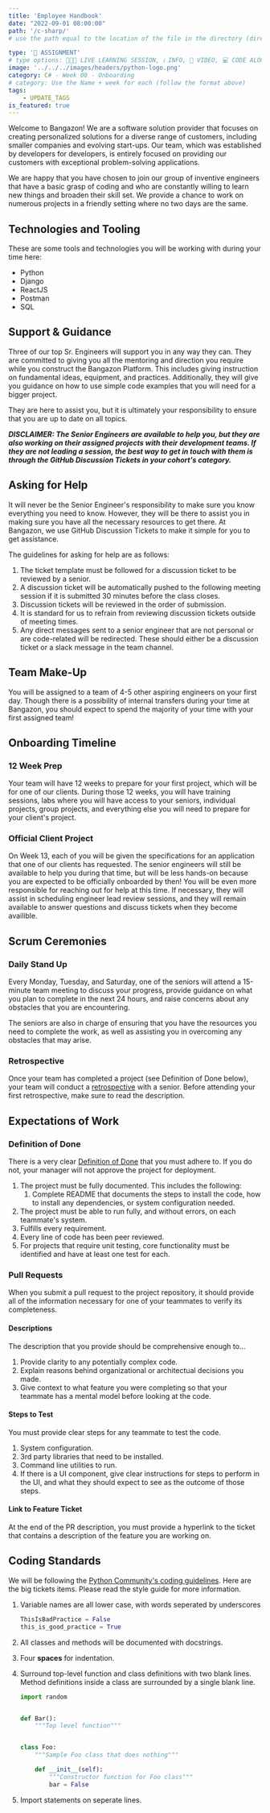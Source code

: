 ```yaml
---
title: 'Employee Handbook'
date: "2022-09-01 08:00:00"
path: '/c-sharp/'
# use the path equal to the location of the file in the directory (directory structure)

type: '📝 ASSIGNMENT'
# type options: 👩🏽‍🏫 LIVE LEARNING SESSION, ℹ️ INFO, 🎥 VIDEO, 💻 CODE ALONG, 🥼LAB, ↩️ REVIEW/NOTES, 👥 GROUP LEARNING, 👷🏼‍♂️ GROUP PROJECT, 🧠 ASSESSMENT, 📝 ASSIGNMENT
image: '../../../images/headers/python-logo.png'
category: C# - Week 00 - Onboarding
# category: Use the Name + week for each (follow the format above)
tags:
    - UPDATE_TAGS
is_featured: true
---
```


Welcome to Bangazon! We are a software solution provider that focuses on creating personalized solutions for a diverse range of customers, including smaller companies and evolving start-ups. Our team, which was established by developers for developers, is entirely focused on providing our customers with exceptional problem-solving applications.

We are happy that you have chosen to join our group of inventive engineers that have a basic grasp of coding and who are constantly willing to learn new things and broaden their skill set. We provide a chance to work on numerous projects in a friendly setting where no two days are the same.

## Technologies and Tooling

These are some tools and technologies you will be working with during your time here:

* Python
* Django
* ReactJS
* Postman
* SQL

## Support & Guidance

Three of our top Sr. Engineers will support you in any way they can. They are committed to giving you all the mentoring and direction you require while you construct the Bangazon Platform. This includes giving instruction on fundamental ideas, equipment, and practices. Additionally, they will give you guidance on how to use simple code examples that you will need for a bigger project.

They are here to assist you, but it is ultimately your responsibility to ensure that you are up to date on all topics.

***DISCLAIMER: The Senior Engineers are available to help you, but they are also working on their assigned projects with their development teams. If they are not leading a session, the best way to get in touch with them is through the GitHub Discussion Tickets in your cohort's category.***


<!-- Replace with Client side stuff here if there are -->
## Asking for Help

It will never be the Senior Engineer's responsibility to make sure you know everything you need to know. However, they will be there to assist you in making sure you have all the necessary resources to get there. At Bangazon, we use GitHub Discussion Tickets to make it simple for you to get assistance.

The guidelines for asking for help are as follows:

1. The ticket template must be followed for a discussion ticket to be reviewed by a senior.
1. A discussion ticket will be automatically pushed to the following meeting session if it is submitted 30 minutes before the class closes.
1. Discussion tickets will be reviewed in the order of submission.
1. It is standard for us to refrain from reviewing discussion tickets outside of meeting times.
1. Any direct messages sent to a senior engineer that are not personal or are code-related will be redirected. These should either be a discussion ticket or a slack message in the team channel.

## Team Make-Up

You will be assigned to a team of 4-5 other aspiring engineers on your first day. Though there is a possibility of internal transfers during your time at Bangazon, you should expect to spend the majority of your time with your first assigned team!

## Onboarding Timeline

### 12 Week Prep

Your team will have 12 weeks to prepare for your first project, which will be for one of our clients. During those 12 weeks, you will have training sessions, labs where you will have access to your seniors, individual projects, group projects, and everything else you will need to prepare for your client's project.

### Official Client Project

On Week 13, each of you will be given the specifications for an application that one of our clients has requested. The senior engineers will still be available to help you during that time, but will be less hands-on because you are expected to be officially onboarded by then! You will be even more responsible for reaching out for help at this time. If necessary, they will assist in scheduling engineer lead review sessions, and they will remain available to answer questions and discuss tickets when they become availible.

## Scrum Ceremonies

### Daily Stand Up

Every Monday, Tuesday, and Saturday, one of the seniors will attend a 15-minute team meeting to discuss your progress, provide guidance on what you plan to complete in the next 24 hours, and raise concerns about any obstacles that you are encountering.

The seniors are also in charge of ensuring that you have the resources you need to complete the work, as well as assisting you in overcoming any obstacles that may arise.

### Retrospective

Once your team has completed a project (see Definition of Done below), your team will conduct a [retrospective](https://www.mountaingoatsoftware.com/agile/scrum/sprint-retrospective) with a senior. Before attending your first retrospective, make sure to read the description.

<!-- ### Sprint Review (https://www.mountaingoatsoftware.com/agile/scrum/meetings/sprint-review-meeting) -->

<!-- ### Sprint Planning https://www.mountaingoatsoftware.com/agile/scrum/meetings/sprint-planning-meeting -->

## Expectations of Work

### Definition of Done

There is a very clear [Definition of Done](https://www.agilealliance.org/glossary/definition-of-done/) that you must adhere to. If you do not, your manager will not approve the project for deployment.

1. The project must be fully documented. This includes the following:
    1. Complete README that documents the steps to install the code, how to install any dependencies, or system configuration needed.
1. The project must be able to run fully, and without errors, on each teammate's system.
1. Fulfills every requirement.
1. Every line of code has been peer reviewed.
1. For projects that require unit testing, core functionality must be identified and have at least one test for each.

### Pull Requests

When you submit a pull request to the project repository, it should provide all of the information necessary for one of your teammates to verify its completeness.

#### Descriptions

The description that you provide should be comprehensive enough to...

1. Provide clarity to any potentially complex code.
1. Explain reasons behind organizational or architectual decisions you made.
1. Give context to what feature you were completing so that your teammate has a mental model before looking at the code.

#### Steps to Test

You must provide clear steps for any teammate to test the code.

1. System configuration.
1. 3rd party libraries that need to be installed.
1. Command line utilities to run.
1. If there is a UI component, give clear instructions for steps to perform in the UI, and what they should expect to see as the outcome of those steps.

#### Link to Feature Ticket

At the end of the PR description, you must provide a hyperlink to the ticket that contains a description of the feature you are working on.

## Coding Standards

We will be following the [Python Community's coding guidelines](https://www.python.org/dev/peps/pep-0008/). Here are the big tickets items. Please read the style guide for more information.

1. Variable names are all lower case, with words seperated by underscores

    ```python
    ThisIsBadPractice = False
    this_is_good_practice = True
    ```
2. All classes and methods will be documented with docstrings.
3. Four **spaces** for indentation.
4. Surround top-level function and class definitions with two blank lines. Method definitions inside a class are surrounded by a single blank line.

    ```python
    import random


    def Bar():
        """Top level function"""


    class Foo:
        """Sample Foo class that does nothing"""

        def __init__(self):
            """Constructor function for Foo class"""
            bar = False
    ```
5. Import statements on seperate lines.
